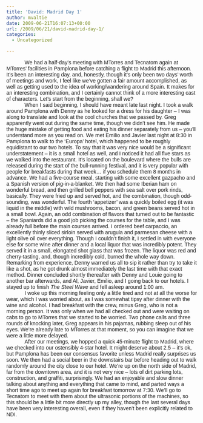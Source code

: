 ```yaml
---
title: 'David: Madrid Day 1'
author: mvaltie
date: 2009-06-21T16:07:13+00:00
url: /2009/06/21/david-madrid-day-1/
categories:
  - Uncategorized

---
```

<div>
  <p style="text-indent:.5in;margin:0;">
    <span style="font-family:arial,helvetica,sans-serif;">We had a half-day’s meeting with MTorres and Tecnatom again at MTorres’ facilities in Pamplona before catching a flight to Madrid this afternoon. It’s been an interesting day, and, honestly, though it’s only been two days’ worth of meetings and work, I feel like we’ve gotten a fair amount accomplished, as well as getting used to the idea of working/wandering around Spain. It makes for an interesting combination, and I certainly cannot think of a more interesting cast of characters. Let’s start from the beginning, shall we?</span>
  </p>
  
  <p style="text-indent:.5in;margin:0;">
    <span style="font-family:arial,helvetica,sans-serif;">When I said beginning, I should have meant late last night. I took a walk around Pamplona with Denny as he looked for a dress for his daughter – I was along to translate and look at the cool churches that we passed by. Greg apparently went out during the same time, though we didn’t see him. He made the huge mistake of getting food and eating his dinner separately from us – you’ll understand more as you read on. We met Emilio and Javier last night at 8:30 in Pamplona to walk to the ‘Europa’ hotel, which happened to be roughly equidistant to our two hotels. To say that it was very nice would be a significant understatement – it is a small hotel as well, and I noticed it had all five stars as we walked into the restaurant. It’s located on the boulevard where the bulls are released during the start of the bull-running festival, and it is very popular with people for breakfasts during that week… if you schedule them 8 months in advance. We had a five-course meal, starting with some excellent gazpacho and a Spanish version of pig-in-a-blanket. We then had some Iberian ham on wonderful bread, and then grilled bell peppers with sea salt over pork rinds, basically. They were fried up and served hot, and the combination, though odd-sounding, was wonderful. The fourth ‘appetizer’ was a quickly boiled egg (it was liquid in the middle) with wild mushrooms, bacon, and green beans served hot in a small bowl. Again, an odd combination of flavors that turned out to be fantastic – the Spaniards did a good job picking the courses for the table, and I was already full before the main courses arrived. I ordered beef carpaccio, an excellently thinly sliced sirloin served with arugula and parmesan cheese with a light olive oil over everything. Though I couldn’t finish it, I settled in with everyone else for some wine after dinner and a local liquor that was incredibly potent. They served it in a small, elongated shot glass that was frozen. The liquor was red and cherry-tasting, and, though incredibly cold, burned the whole way down. Remarking from experience, Denny warned us all to sip it rather than try to take it like a shot, as he got drunk almost immediately the last time with that exact method. Dinner concluded shortly thereafter with Denny and Louie going to another bar afterwards, and Al, Javier, Emilio, and I going back to our hotels. I stayed up to finish <em>The Steel Wave</em> and fell asleep around 1:00 am. </span>
  </p>
  
  <p style="text-indent:.5in;margin:0;">
    <span style="font-family:arial,helvetica,sans-serif;">I woke up this morning feeling only a little tired and not at all the worse for wear, which I was worried about, as I was somewhat tipsy after dinner with the wine and alcohol. I had breakfast with the crew, minus Greg, who is not a morning person. It was only when we had all checked out and were waiting on cabs to go to MTorres that we started to be worried. Two phone calls and three rounds of knocking later, Greg appears in his pajamas, rubbing sleep out of his eyes. We’re already late to MTorres at that moment, so you can imagine that we were a little more delayed. </span>
  </p>
  
  <p style="text-indent:.5in;margin:0;">
    <span style="font-family:arial,helvetica,sans-serif;">After our meetings, we hopped a quick 45-minute flight to Madrid, where we checked into our ostensibly 4-star hotel. It might deserve about 2.5 – it’s ok, but Pamplona has been our consensus favorite unless Madrid really surprises us soon. We then had a social beer in the downstairs bar before heading out to walk randomly around the city close to our hotel. We’re up on the north side of Madrid, far from the downtown area, and it is not very nice – lots of dirt parking lots, construction, and graffiti, surprisingly. We had an enjoyable and slow dinner talking about anything and everything that came to mind, and parted ways a short time ago to meet up again for breakfast tomorrow at 7:30. We’ll go to Tecnatom to meet with them about the ultrasonic portions of the machines, so this should be a little bit more directly up my alley, though the last several days have been very interesting overall, even if they haven’t been explicitly related to NDI. </span>
  </p>
</div>